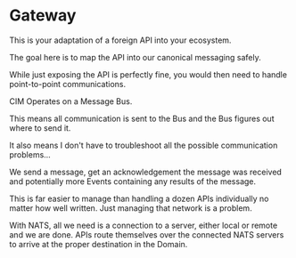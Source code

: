 # Gateway
This is your adaptation of a foreign API into your ecosystem.

The goal here is to map the API into our canonical messaging safely.

While just exposing the API is perfectly fine, you would then need to handle point-to-point communications.

CIM Operates on a Message Bus. 

This means all communication is sent to the Bus and the Bus figures out where to send it.

It also means I don't have to troubleshoot all the possible communication problems...

We send a message, get an acknowledgement the message was received and potentially more Events containing any results of the message.

This is far easier to manage than handling a dozen APIs individually no matter how well written.
Just managing that network is a problem.

With NATS, all we need is a connection to a server, either local or remote and we are done.
APIs route themselves over the connected NATS servers to arrive at the proper destination in the Domain.